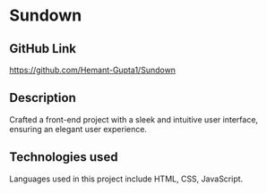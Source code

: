 # Sundown


## GitHub Link
https://github.com/Hemant-Gupta1/Sundown


## Description
Crafted a front-end project with a sleek and intuitive user interface, ensuring an elegant user experience.


## Technologies used
Languages used in this project include HTML, CSS, JavaScript.


